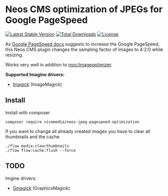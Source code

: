 # Neos CMS optimization of JPEGs for Google PageSpeed

[![Latest Stable Version](https://poser.pugx.org/vivomedia/neos-jpeg-pagespeed-optimization/v/stable)](https://packagist.org/packages/vivomedia/neos-jpeg-pagespeed-optimization)
[![Total Downloads](https://poser.pugx.org/vivomedia/neos-jpeg-pagespeed-optimization/downloads)](https://packagist.org/packages/vivomedia/neos-jpeg-pagespeed-optimization)
[![License](https://poser.pugx.org/vivomedia/neos-jpeg-pagespeed-optimization/license)](https://packagist.org/packages/vivomedia/neos-jpeg-pagespeed-optimization)

As [Google PageSpeed docs](https://developers.google.com/speed/docs/insights/OptimizeImages?hl=en) suggests to increase the Google PageSpeed, this Neos CMS plugin changes the sampling factor of images to 4:2:0 while resizing.

Works very well in addition to [moc/imageoptimizer](https://github.com/mocdk/MOC.ImageOptimizer).

**Supported Imagine drivers:**
* [Imagick](https://pecl.php.net/package/imagick) (ImageMagick)

## Install

Install with composer

```
composer require vivomedia/neos-jpeg-pagespeed-optimization 
```

If you want to change all already created images you have to clear all thumbnails and the cache.
```
./flow media:clearthumbnails
./flow flow:cache:flush --force
```

## TODO

Imgine drivers:
* [Gmagick](https://pecl.php.net/package/gmagick) (GraphicsMagick)
